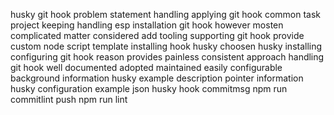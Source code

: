 husky git hook problem statement handling applying git hook common task project keeping handling esp installation git hook however mosten complicated matter considered add tooling supporting git hook provide custom node script template installing hook husky choosen husky installing configuring git hook reason provides painless consistent approach handling git hook well documented adopted maintained easily configurable background information husky example description pointer information husky configuration example json husky hook commitmsg npm run commitlint push npm run lint